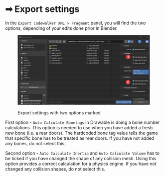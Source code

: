 # ➡ Export settings

In the `Export Codewalker XML > Fragment` panel, you will find the two options, depending of your edits done prior in Blender.

<figure><img src="../../../.gitbook/assets/11_export_settings.png" alt=""><figcaption><p>Export settings with two options marked</p></figcaption></figure>

First option - `Auto Calculate Bonetags` in Drawable is doing a bone number calculations. This option is needed to use when you have added a fresh new bone (i.e. a rear doors). The hardcoded bone tag value tells the game that specific bone has to be treated as rear doors. If you have not added any bones, do not select this.

Second option - `Auto Calculate Inertia` and `Auto Calculate Volume` has to be ticked if you have changed the shape of any collision mesh. Using this option provides a correct calculation for a physics engine. If you have not changed any collision shapes, do not select this.
